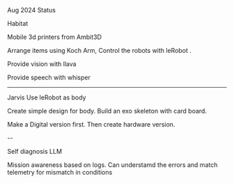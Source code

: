 Aug 2024 Status

Habitat

Mobile 3d printers from Ambit3D 

Arrange items using Koch Arm,
Control the robots with leRobot .

Provide vision with llava

Provide speech with whisper 

---

Jarvis 
Use leRobot as body 

Create simple design for body.
Build an exo skeleton with card board. 

Make a Digital version first. 
Then create hardware version.


--

Self diagnosis LLM

Mission awareness based on logs.
Can understamd the errors and match telemetry for mismatch in conditions 

